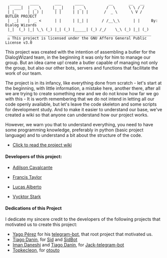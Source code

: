 
      _____    ____       ___      ____           __       __   __
     |  ___|  |  _ \     |_ _|    |  _ \         /  \      \ \ / /
     | |_     | |_) |     | |     | | | |       /  _ \      \ V /    BUTLER PROJECT
     |  _|    |  _ <      | |     | |_| |      / /__\_\      | |     By: Dialog Wizards
     |_|  (_) |_| \_\ (_) |_| (_) |_____| (_) /_/    \_\ (_) |_| (_) 
     ________________________________________________________________
     ⚖️ This project is licensed under the GNU Affero General Public License v3.0

This project was created with the intention of assembling a butler for the DialogWizard team, in the beginning it was only for him to manage our group. But an idea came up! create a butler capable of managing not only the group, but also our other bots, servers and functions that facilitate the work of our team.

The project is in its infancy, like everything done from scratch - let's start at the beginning, with little information, a mistake here, another there, after all we are trying to create something new and we do not know how far we go with this - It is worth remembering that we do not intend in letting all our code openly available, but let's leave the code skeleton and some scripts for development study. And to make it easier to understand our base, we've created a wiki so that anyone can understand how our project works.

However, we warn you that to understand everything, you need to have some programming knowledge, preferably in python (basic project language) and to understand a bit about the structure of the code.

 - [Click to read the project wiki](https://github.com/DialogWizards/Friday/wiki/home)
 
#### Developers of this project:
 - [Adilson Cavalcante](https://github.com/Player4NoobWinner) 

 - [Francis Taylor](https://github.com/francis-taylor) 

 - [Lucas Alberto](https://github.com/lucas-alberto98)  

 - [Vycktor Stark](https://github.com/VycktorStark)
 
 
#### Dedications of this Project

I dedicate my sincere credit to the developers of the following projects that motivated us to create this project:

 - [Yago Pérez](https://github.com/yagop) for his [telegram-bot](https://github.com/yagop/telegram-bot), that root project that motivated us.
 - [Tiago Danin](https://github.com/TiagoDanin), for [Sid](https://github.com/TiagoDanin/Sid) and [SidBot](https://github.com/TiagoDanin/SidBot)
 - [Iman Daneshi](https://github.com/imandaneshi) and [Tiago Danin](https://github.com/TiagoDanin), for [Jack-telegram-bot](https://github.com/Imandaneshi/jack-telegram-bot)
 - [Topkecleon](https://github.com/topkecleon), for [otouto](https://github.com/topkecleon/otouto)
